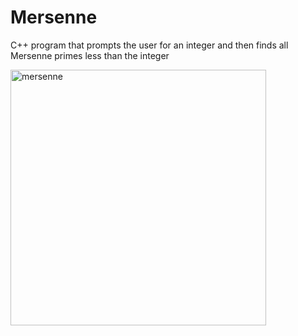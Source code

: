 # Mersenne
C++ program that prompts the user for an integer and then finds all Mersenne primes less than the integer

<img width="409" alt="mersenne" src="https://user-images.githubusercontent.com/20143504/36927168-66fa9092-1e41-11e8-8cca-3c3aecc61c01.png">
